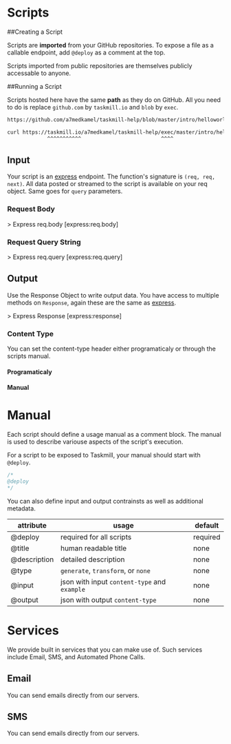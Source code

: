 Scripts
=======

##Creating a Script

Scripts are **imported** from your GitHub repositories. To expose a file as a callable endpoint, add `@deploy` as a comment at the top.

Scripts imported from public repositories are themselves publicly accessable to anyone.

<div class='tm-embed' src='/a7medkamel/taskmill-help/blob/master/intro/helloworld.js' />

##Running a Script

Scripts hosted here have the same **path** as they do on GitHub. All you need to do is replace `github.com` by `taskmill.io` and `blob` by `exec`.

```bash
https://github.com/a7medkamel/taskmill-help/blob/master/intro/helloworld.js
```

```bash
curl https://taskmill.io/a7medkamel/taskmill-help/exec/master/intro/helloworld.js
             ^^^^^^^^^^^                          ^^^^
```

## Input

Your script is an [express] endpoint. The function's signature is `(req, req, next)`. All data posted or streamed to the script is available on your req object. Same goes for `query` parameters.

### Request Body
<div class='tm-embed' src='/a7medkamel/taskmill-help/blob/master/intro/req-body.js' />
> Express req.body [express:req.body]

### Request Query String
<div class='tm-embed' src='/a7medkamel/taskmill-help/blob/master/intro/req-query.js' />
> Express req.query [express:req.query]

[express]: http://expressjs.com/
[express:req.body]: http://expressjs.com/4x/api.html#req.body
[express:req.query]: http://expressjs.com/4x/api.html#req.query

## Output

Use the Response Object to write output data. You have access to multiple methods on `Response`, again these are the same as [express].

<div class='tm-embed' src='/a7medkamel/taskmill-help/blob/master/intro/helloworld.js' />
> Express Response [express:response]

[express:response]: http://expressjs.com/4x/api.html#response

### Content Type

You can set the content-type header either programaticaly or through the scripts manual.

#### Programaticaly

<div class='tm-embed' src='/a7medkamel/taskmill-help/blob/master/intro/content-type.js' />

#### Manual
<div class='tm-embed' src='/a7medkamel/taskmill-help/blob/master/manual/output.js' />

# Manual
Each script should define a usage manual as a comment block. The manual is used to describe variouse aspects of the script's execution.

For a script to be exposed to Taskmill, your manual should start with `@deploy`.

```javascript
/*
@deploy
*/
```

You can also define input and output contrainsts as well as additional metadata.

| attribute      | usage                                        | default |
|----------------|----------------------------------------------|---------|
| @deploy        | required for all scripts                     | required|
| @title         | human readable title                         | none    |
| @description   | detailed description                         | none    |
| @type          | `generate`, `transform`, or `none`           | none    |
| @input         | json with input `content-type` and `example` | none    |
| @output        | json with output `content-type`              | none    |

# Services

We provide built in services that you can make use of. Such services include Email, SMS, and Automated Phone Calls.

## Email

You can send emails directly from our servers.

<div class='tm-embed' src='/a7medkamel/taskmill-help/blob/master/services/email.js' />

## SMS

You can send emails directly from our servers.

<div class='tm-embed' src='/a7medkamel/taskmill-help/blob/master/services/sms.js' />